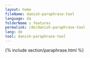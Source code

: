 ```yaml
---
layout: home
fileName: danish-paraphrase-tool
language: da
folderName : features
permalink: /de/danish-paraphrase-tool
lang: de
tool: danish-paraphrase-tool
---
```

{% include section/paraphrase.html %}